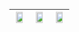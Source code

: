 |<img src="https://user-images.githubusercontent.com/53074235/119225766-86845100-bb23-11eb-980a-0e9bafb23cfe.png" width="80%"> |<img src="https://user-images.githubusercontent.com/53074235/119225824-d531eb00-bb23-11eb-86e3-0caa4c0342d6.png" width="80%"> |<img src="https://user-images.githubusercontent.com/53074235/119225826-d82cdb80-bb23-11eb-913c-d343f4db5385.png" width="80%"> |
|:-------------------------:|:-------------------------:|:-------------------------:|
